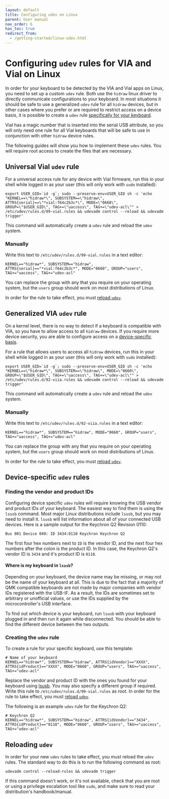 ```yaml
---
layout: default
title: Configuring udev on Linux
parent: User manual
nav_order: 6
has_toc: true
redirect_from:
  - /getting-started/linux-udev.html
---
```


# Configuring `udev` rules for VIA and Vial on Linux

In order for your keyboard to be detected by the VIA and Vial apps on Linux, you need to set up a custom `udev` rule. Both use the `hidraw` linux driver to directly communicate configurations to your keyboard. In most situations it should be safe to use a generalized `udev` rule for all `hidraw` devices, but in other cases where you prefer or are required to restrict access on a device basis, it is possible to create a `udev` rule [specifically for your keyboard](#device-specific-udev-rules).

Vial has a magic number that is inserted into the serial USB attribute, so you will only need one rule for all Vial keyboards that will be safe to use in conjunction with other `hidraw` device rules.

The following guides will show you how to implement these `udev` rules. You will require root access to create the files that are necessary.

## Universal Vial `udev` rule

For a universal access rule for any device with Vial firmware, run this in your shell while logged in as your user (this will only work with `sudo` installed):

```
export USER_GID=`id -g`; sudo --preserve-env=USER_GID sh -c 'echo "KERNEL==\"hidraw*\", SUBSYSTEM==\"hidraw\", ATTRS{serial}==\"*vial:f64c2b3c*\", MODE=\"0660\", GROUP=\"$USER_GID\", TAG+=\"uaccess\", TAG+=\"udev-acl\"" > /etc/udev/rules.d/99-vial.rules && udevadm control --reload && udevadm trigger'
```

This command will automatically create a `udev` rule and reload the `udev` system.

### Manually

Write this text to `/etc/udev/rules.d/99-vial.rules` in a text editor:

```
KERNEL=="hidraw*", SUBSYSTEM=="hidraw", ATTRS{serial}=="*vial:f64c2b3c*", MODE="0660", GROUP="users", TAG+="uaccess", TAG+="udev-acl"
```

You can replace the group with any that you require on your operating system, but the `users` group should work on most distributions of Linux.

In order for the rule to take effect, you must [reload `udev`](#reloading-udev).

## Generalized VIA `udev` rule

On a kernel level, there is no way to detect if a keyboard is compatible with VIA, so you have to allow access to all `hidraw` devices. If you require more device security, you are able to configure access on a [device-specific basis](#device-specific-udev-rules).

For a rule that allows users to access all `hidraw` devices, run this in your shell while logged in as your user (this will only work with `sudo` installed):

```
export USER_GID=`id -g`; sudo --preserve-env=USER_GID sh -c 'echo "KERNEL==\"hidraw*\", SUBSYSTEM==\"hidraw\", MODE=\"0660\", GROUP=\"$USER_GID\", TAG+=\"uaccess\", TAG+=\"udev-acl\"" > /etc/udev/rules.d/92-viia.rules && udevadm control --reload && udevadm trigger' 
```

This command will automatically create a `udev` rule and reload the `udev` system.

### Manually

Write this text to `/etc/udev/rules.d/92-viia.rules` in a text editor:

```
KERNEL=="hidraw*", SUBSYSTEM=="hidraw", MODE="0660", GROUP="users", TAG+="uaccess", TAG+="udev-acl"
```

You can replace the group with any that you require on your operating system, but the `users` group should work on most distributions of Linux.

In order for the rule to take effect, you must [reload `udev`](#reloading-udev).

## Device-specific `udev` rules

### Finding the vendor and product IDs

Configuring device specific `udev` rules will require knowing the USB vendor and product IDs of your keyboard. The easiest way to find them is using the `lsusb` command. Most major Linux distributions include `lsusb`, but you may need to install it. `lsusb` will list information about all of your connected USB devices. Here is a sample output for the Keychron Q2 Revision 0110:

```
Bus 001 Device 049: ID 3434:0110 Keychron Keychron Q2
```

The first four hex numbers next to `ID` is the vendor ID, and the next four hex numbers after the colon is the product ID. In this case, the Keychron Q2's vendor ID is `3434` and it's product ID is `0110`.

#### Where is my keyboard in `lsusb`?

Depending on your keyboard, the device name may be missing, or may not be the name of your keyboard at all. This is due to the fact that a majority of QMK compatible keyboards are not made by major companies with vendor IDs registered with the USB-IF. As a result, the IDs are sometimes set to arbitrary or unofficial values, or use the IDs supplied by the microcontroller's USB interface.

To find out which device is your keyboard, run `lsusb` with your keyboard plugged in and then run it again while disconnected. You should be able to find the different device between the two outputs.

### Creating the `udev` rule

To create a rule for your specific keyboard, use this template:

```
# Name of your keyboard
KERNEL=="hidraw*", SUBSYSTEM=="hidraw", ATTRS{idVendor}=="XXXX", ATTRS{idProduct}=="XXXX", MODE="0660", GROUP="users", TAG+="uaccess", TAG+="udev-acl"
```

Replace the vendor and product ID with the ones you found for your keyboard using [lsusb](#finding-the-vendor-and-product-ids). You may also specify a different group if required. Write this rule to `/etc/udev/rules.d/99-vial.rules` as root. In order for the rule to take effect, you must [reload `udev`](#reloading-udev).

The following is an example `udev` rule for the Keychron Q2:

```
# Keychron Q2
KERNEL=="hidraw*", SUBSYSTEM=="hidraw", ATTRS{idVendor}=="3434", ATTRS{idProduct}=="0110", MODE="0660", GROUP="users", TAG+="uaccess", TAG+="udev-acl"
```

## Reloading `udev`

In order for your new `udev` rules to take effect, you must reload the `udev` rules. The standard way to do this is to run the following command as root:

```
udevadm control --reload-rules && udevadm trigger
```

If this command doesn't work, or it's not available, check that you are root or using a privilege escalation tool like `sudo`, and make sure to read your distribution's handbook/manual.